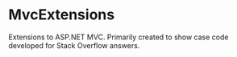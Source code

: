 MvcExtensions
=============

Extensions to ASP.NET MVC.  Primarily created to show case code developed for Stack Overflow answers.